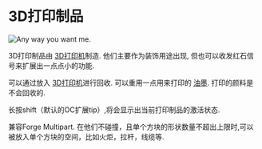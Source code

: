 # 3D打印制品

![Any way you want me.](block:OpenComputers:print)

3D打印制品由 [3D打印机](printer.md)制造. 他们主要作为装饰用途出现, 但也可以收发红石信号来扩展出一点点小的功能.

可以通过放入 [3D打印机](printer.md)进行回收. 可以重用一点用来打印的 [油墨](../item/chamelium.md). 打印的颜料是不会回收的.

长按shift（默认的OC扩展tip）,将会显示出当前打印制品的激活状态.

兼容Forge Multipart. 在他们不碰撞，且单个方块的形状数量不超出上限时,可以被放入单个方块的空间，比如火炬，拉杆，线缆等.
